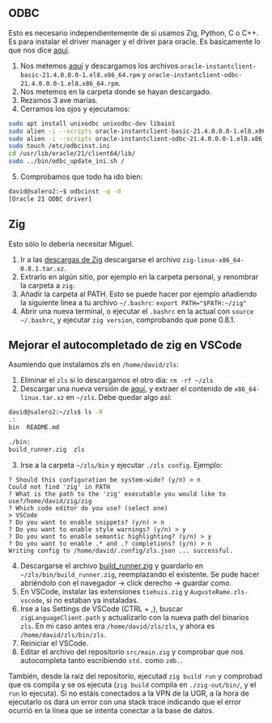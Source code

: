 ## ODBC
Esto es necesario independientemente de si usamos Zig, Python, C o C++. Es para instalar el driver manager y el driver para oracle. Es basicamente lo que nos dice [aquí](https://www.oracle.com/es/database/technologies/releasenote-odbc-ic.html).
1. Nos metemos [aquí](https://www.oracle.com/es/database/technologies/instant-client/linux-x86-64-downloads.html) y descargamos los archivos `oracle-instantclient-basic-21.4.0.0.0-1.el8.x86_64.rpm` y `oracle-instantclient-odbc-21.4.0.0.0-1.el8.x86_64.rpm`.
2. Nos metemos en la carpeta donde se hayan descargado.
3. Rezamos 3 ave marías.
4. Cerramos los ojos y ejecutamos:
```sh
sudo apt install unixodbc unixodbc-dev libaio1
sudo alien -i --scripts oracle-instantclient-basic-21.4.0.0.0-1.el8.x86_64.rpm
sudo alien -i --scripts oracle-instantclient-odbc-21.4.0.0.0-1.el8.x86_64.rpm
sudo touch /etc/odbcinst.ini
cd /usr/lib/oracle/21/client64/lib/
sudo ../bin/odbc_update_ini.sh /
```
5. Comprobamos que todo ha ido bien:
```sh
david@salero2:~$ odbcinst -q -d
[Oracle 21 ODBC driver]
```

## Zig
Esto sólo lo debería necesitar Miguel.
1. Ir a las [descargas de Zig](https://ziglang.org/download/) descargarse el archivo `zig-linux-x86_64-0.8.1.tar.xz`.
2. Extrarlo en algún sitio, por ejemplo en la carpeta personal, y renombrar la carpeta a `zig`.
3. Añadir la carpeta al PATH. Esto se puede hacer por ejemplo añadiendo la siguiente linea a tu archivo `~/.bashrc`:
```export PATH="$PATH:~/zig"```
4. Abrir una nueva terminal, o ejecutar el `.bashrc` en la actual con `source ~/.bashrc`, y ejecutar `zig version`, comprobando que pone 0.8.1.

## Mejorar el autocompletado de zig en VSCode
Asumiendo que instalamos zls en `/home/david/zls`:
1. Eliminar el `zls` si lo descargamos el otro día: `rm -rf ~/zls`
2. Descargar una nueva versión de [aquí](https://github.com/zigtools/zls/suites/4447978832/artifacts/118002110), y extraer el contenido de `x86_64-linux.tar.xz` en `~/zls`. Debe quedar algo así:
```sh
david@salero2:~/zls$ ls -R
.:
bin  README.md

./bin:
build_runner.zig  zls
```
3. Irse a la carpeta `~/zls/bin` y ejecutar `./zls config`. Ejemplo:
```
? Should this configuration be system-wide? (y/n) > n
Could not find 'zig' in PATH
? What is the path to the 'zig' executable you would like to use?/home/david/zig/zig
? Which code editor do you use? (select one)
> VSCode
? Do you want to enable snippets? (y/n) > n
? Do you want to enable style warnings? (y/n) > y
? Do you want to enable semantic highlighting? (y/n) > y
? Do you want to enable .* and .? completions? (y/n) > n
Writing config to /home/david/.config/zls.json ... successful.
```

4. Descargarse el archivo [build_runner.zig](https://raw.githubusercontent.com/zigtools/zls/584faec5de7f146b2335443a87a3c2b136bfa316/src/special/build_runner.zig) y guardarlo en `~/zls/bin/build_runner.zig`, reemplazando el existente. Se pude hacer abriéndolo con el navegador -> click derecho -> guardar como.
5. En VSCode, instalar las extensiones `tiehuis.zig` y `AugusteRame.zls-vscode`, si no estaban ya instaladas.
6. Irse a las Settings de VSCode (CTRL + ,), buscar `zigLanguageClient.path` y actualizarlo con la nueva path del binarios `zls`. En mi caso antes era `/home/david/zls/zls`, y ahora es `/home/david/zls/bin/zls`.
7. Reiniciar el VSCode.
8. Editar el archivo del repositorio `src/main.zig` y comprobar que nos autocompleta tanto escribiendo `std.` como `zdb.`.


También, desde la raíz del repositorio, ejecutad `zig build run` y comprobad que os compila y se os ejecuta (`zig build` compila en `./zig-out/bin/`, y el `run` lo ejecuta). Si no estáis conectados a la VPN de la UGR, a la hora de ejecutarlo os dará un error con una stack trace indicando que el error ocurrió en la línea que se intenta conectar a la base de datos.